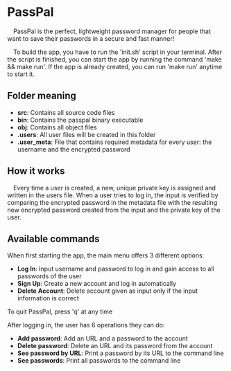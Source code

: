 # PassPal

&emsp;PassPal is the perfect, lightweight password manager for people that want to save their passwords in a secure and fast manner!

&emsp;To build the app, you have to run the 'init.sh' script in your terminal. After the script is finished, you can start the app by running the command 'make && make run'. If the app is already created, you can run 'make run' anytime to start it.

## Folder meaning

* __src__: Contains all source code files
* __bin__: Contains the passpal binary executable
* __obj__: Contains all object files
* __.users__: All user files will be created in this folder
* __.user_meta__: File that contains required metadata for every user: the username and the encrypted password

## How it works

&emsp;Every time a user is created, a new, unique private key is assigned and written in the users file. When a user tries to log in, the input is verified by comparing the encrypted password in the metadata file with the resulting new encrypted password created from the input and the private key of the user.

## Available commands

When first starting the app, the main menu offers 3 different options:
* __Log In__: Input username and password to log in and gain access to all passwords of the user
* __Sign Up__: Create a new account and log in automatically
* __Delete Account__: Delete account given as input only if the input information is correct

To quit PassPal, press 'q' at any time


After logging in, the user has 6 operations they can do:
* __Add password__: Add an URL and a password to the account
* __Delete password__: Delete an URL and its password from the account
* __See password by URL__: Print a password by its URL to the command line
* __See passwords__: Print all passwords to the command line


